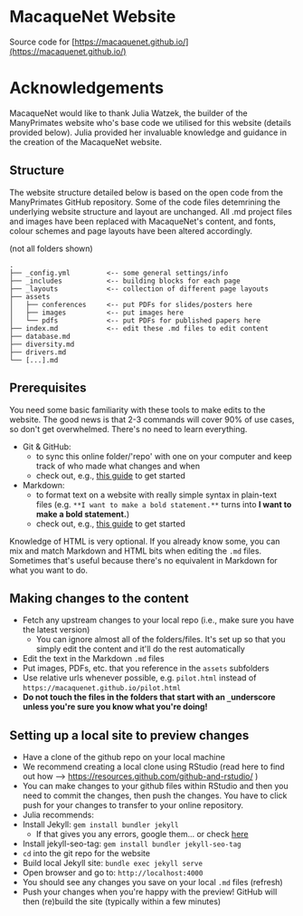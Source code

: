 # MacaqueNet Website

Source code for [https://macaquenet.github.io/](https://macaquenet.github.io/)

# Acknowledgements

MacaqueNet would like to thank Julia Watzek, the builder of the ManyPrimates website who's base code we utilised for this website (details provided below). Julia provided her invaluable knowledge and guidance in the creation of the MacaqueNet website. 

## Structure 

The website structure detailed below is based on the open code from the ManyPrimates GitHub repository. Some of the code files detemrining the underlying website structure and layout are unchanged. All .md project files and images have been replaced with MacaqueNet's content, and fonts, colour schemes and page layouts have been altered accordingly. 

(not all folders shown)

```
.
├── _config.yml         <-- some general settings/info
├── _includes           <-- building blocks for each page
├── _layouts            <-- collection of different page layouts
├── assets
│   ├── conferences     <-- put PDFs for slides/posters here
│   ├── images          <-- put images here
│   └── pdfs            <-- put PDFs for published papers here
├── index.md            <-- edit these .md files to edit content
├── database.md
├── diversity.md
├── drivers.md
└── [...].md
```

## Prerequisites

You need some basic familiarity with these tools to make edits to the website. The good news is that 2-3 commands will cover 90% of use cases, so don't get overwhelmed. There's no need to learn everything.

- Git & GitHub: 
    - to sync this online folder/'repo' with one on your computer and keep track of who made what changes and when
    - check out, e.g., [this guide](https://guides.github.com/introduction/git-handbook/) to get started
- Markdown: 
    - to format text on a website with really simple syntax in plain-text files (e.g. `**I want to make a bold statement.**` turns into **I want to make a bold statement.**)
    - check out, e.g., [this guide](https://guides.github.com/features/mastering-markdown/) to get started

Knowledge of HTML is very optional. If you already know some, you can mix and match Markdown and HTML bits when editing the `.md` files. Sometimes that's useful because there's no equivalent in Markdown for what you want to do.

## Making changes to the content

- Fetch any upstream changes to your local repo (i.e., make sure you have the latest version)
    - You can ignore almost all of the folders/files. It's set up so that you simply edit the content and it'll do the rest automatically
- Edit the text in the Markdown `.md` files
- Put images, PDFs, etc. that you reference in the `assets` subfolders
- Use relative urls whenever possible, e.g. `pilot.html` instead of `https://macaquenet.github.io/pilot.html`
- **Do not touch the files in the folders that start with an `_`underscore unless you're sure you know what you're doing!**

## Setting up a local site to preview changes

- Have a clone of the github repo on your local machine
- We recommend creating a local clone using RStudio (read here to find out how --> https://resources.github.com/github-and-rstudio/ )
- You can make changes to your github files within RStudio and then you need to commit the changes, then push the changes. You have to click push for your changes to transfer to your online repository.
- Julia recommends:
- Install Jekyll: `gem install bundler jekyll`
    - If that gives you any errors, google them... or check [here](https://jekyllrb.com/docs/installation/)
- Install jekyll-seo-tag: `gem install bundler jekyll-seo-tag`
- `cd` into the git repo for the website
- Build local Jekyll site: `bundle exec jekyll serve`
- Open browser and go to: `http://localhost:4000`
- You should see any changes you save on your local `.md` files (refresh)
- Push your changes when you're happy with the preview! GitHub will then (re)build the site (typically within a few minutes)

